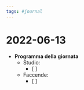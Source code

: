 ```yaml
---
tags: #journal
---
```


# 2022-06-13

- **Programma della giornata**
	- Studio:
		- [ ] 
	- Faccende:
		- [ ] 